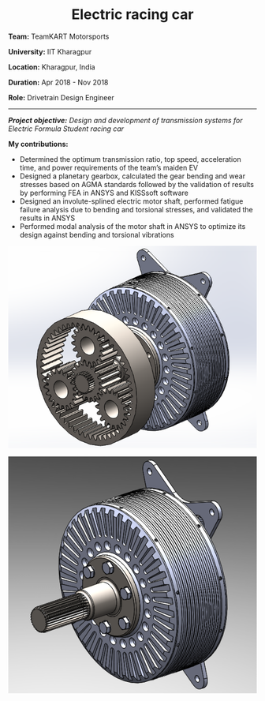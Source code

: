 <h1 align="center">Electric racing car</h1>

**Team:** TeamKART Motorsports

**University:** IIT Kharagpur

**Location:** Kharagpur, India

**Duration:** Apr 2018 - Nov 2018

**Role:** Drivetrain Design Engineer

---

***Project objective:*** *Design and development of transmission systems for Electric Formula Student racing car*

**My contributions:**
* Determined the optimum transmission ratio, top speed, acceleration time, and power requirements of the team’s maiden EV
* Designed a planetary gearbox, calculated the gear bending and wear stresses based on AGMA standards followed by the validation
of results by performing FEA in ANSYS and KISSsoft software
* Designed an involute-splined electric motor shaft, performed fatigue failure analysis due to bending and torsional stresses, and
validated the results in ANSYS
* Performed modal analysis of the motor shaft in ANSYS to optimize its design against bending and torsional vibrations

<p align="center">
  <img src="images/pgt.PNG" alt="PGT">
</p>

<p align="center">
  <img src="images/shaft.PNG" alt="Shaft">
</p>

